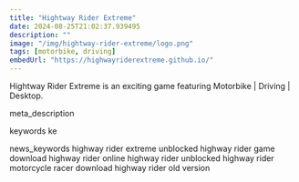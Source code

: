 ```yaml
---
title: "Hightway Rider Extreme"
date: 2024-08-25T21:02:37.939495
description: ""
image: "/img/hightway-rider-extreme/logo.png"
tags: [motorbike, driving]
embedUrl: "https://highwayriderextreme.github.io/"
---
```


Hightway Rider Extreme is an exciting game featuring Motorbike | Driving | Desktop.

meta_description



keywords
ke


news_keywords
highway rider extreme unblocked highway rider game download highway rider online highway rider unblocked highway rider motorcycle racer download highway rider old version
